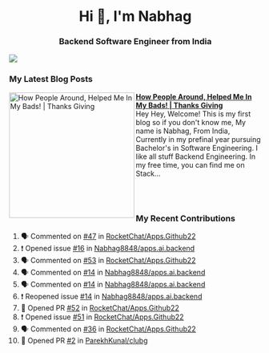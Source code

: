  
<h1 align="center">Hi 👋, I'm Nabhag</h1>
<h3 align="center">Backend Software Engineer from India</h3>

<img src="Twitter header - 2.png"/>

### My Latest Blog Posts 
<!-- HASHNODE_BLOG:START -->
<p align="left">
<a href="https://nabhagmotivaras.hashnode.dev//experience-2022" title="How People Around, Helped Me In My Bads!  | Thanks Giving"><img src="https://cdn.hashnode.com/res/hashnode/image/stock/unsplash/d1956810eb099b7959df44d932fa9fe4.jpeg" alt="How People Around, Helped Me In My Bads!  | Thanks Giving" width="250px" align="left" /></a>
<a href="https://nabhagmotivaras.hashnode.dev//experience-2022" title="How People Around, Helped Me In My Bads!  | Thanks Giving"><strong>How People Around, Helped Me In My Bads!  | Thanks Giving</strong></a>
<br/> Hey Hey, Welcome! This is my first blog so if you don't know me, My name is Nabhag, From India, Currently in my prefinal year pursuing Bachelor's in Software Engineering. I like all stuff Backend Engineering. In my free time, you can find me on Stack... </p> <br/> <br/>
<!-- HASHNODE_BLOG:END -->
<p align=left>

 ### My Recent Contributions

<!--START_SECTION:activity-->
1. 🗣 Commented on [#47](https://github.com/RocketChat/Apps.Github22/issues/47) in [RocketChat/Apps.Github22](https://github.com/RocketChat/Apps.Github22)
2. ❗️ Opened issue [#16](https://github.com/Nabhag8848/apps.ai.backend/issues/16) in [Nabhag8848/apps.ai.backend](https://github.com/Nabhag8848/apps.ai.backend)
3. 🗣 Commented on [#53](https://github.com/RocketChat/Apps.Github22/issues/53) in [RocketChat/Apps.Github22](https://github.com/RocketChat/Apps.Github22)
4. 🗣 Commented on [#14](https://github.com/Nabhag8848/apps.ai.backend/issues/14) in [Nabhag8848/apps.ai.backend](https://github.com/Nabhag8848/apps.ai.backend)
5. 🗣 Commented on [#14](https://github.com/Nabhag8848/apps.ai.backend/issues/14) in [Nabhag8848/apps.ai.backend](https://github.com/Nabhag8848/apps.ai.backend)
6. ❗️ Reopened issue [#14](https://github.com/Nabhag8848/apps.ai.backend/issues/14) in [Nabhag8848/apps.ai.backend](https://github.com/Nabhag8848/apps.ai.backend)
7. 💪 Opened PR [#52](https://github.com/RocketChat/Apps.Github22/pull/52) in [RocketChat/Apps.Github22](https://github.com/RocketChat/Apps.Github22)
8. ❗️ Opened issue [#51](https://github.com/RocketChat/Apps.Github22/issues/51) in [RocketChat/Apps.Github22](https://github.com/RocketChat/Apps.Github22)
9. 🗣 Commented on [#36](https://github.com/RocketChat/Apps.Github22/issues/36) in [RocketChat/Apps.Github22](https://github.com/RocketChat/Apps.Github22)
10. 💪 Opened PR [#2](https://github.com/ParekhKunal/clubg/pull/2) in [ParekhKunal/clubg](https://github.com/ParekhKunal/clubg)
<!--END_SECTION:activity-->
 
 </p>


